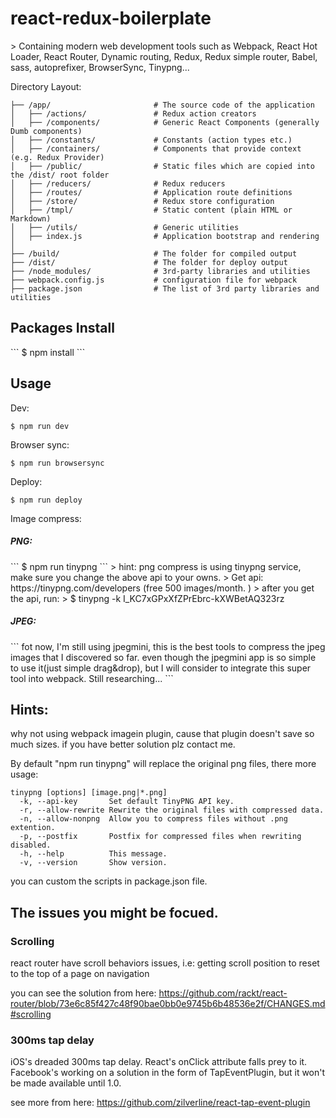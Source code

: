 <h1>react-redux-boilerplate</h1>
> Containing modern web development tools such as Webpack, React Hot Loader, React Router, Dynamic routing, Redux, Redux simple router, Babel, sass, autoprefixer, BrowserSync, Tinypng...

Directory Layout:
```
├── /app/                       # The source code of the application
│   ├── /actions/            	# Redux action creators
│   ├── /components/            # Generic React Components (generally Dumb components)
│   ├── /constants/            	# Constants (action types etc.)
│   ├── /containers/            # Components that provide context (e.g. Redux Provider)
│   ├── /public/            	# Static files which are copied into the /dist/ root folder
│   ├── /reducers/            	# Redux reducers
│   ├── /routes/            	# Application route definitions
│   ├── /store/            	    # Redux store configuration
│   ├── /tmpl/               	# Static content (plain HTML or Markdown)
│   ├── /utils/            		# Generic utilities
│   ├── index.js            	# Application bootstrap and rendering
│
├── /build/                     # The folder for compiled output
├── /dist/                      # The folder for deploy output
├── /node_modules/              # 3rd-party libraries and utilities
├── webpack.config.js           # configuration file for webpack
├── package.json                # The list of 3rd party libraries and utilities
```

<h2>Packages Install</h2>
```
$ npm install
```

<h2>Usage</h2>

Dev:
```
$ npm run dev
```
Browser sync:
```
$ npm run browsersync
```
Deploy:
```
$ npm run deploy
```
Image compress:<br>
<h5>PNG:</h5>
```
$ npm run tinypng
```
> hint: png compress is using tinypng service, make sure you change the above api to your owns. 
> Get api: https://tinypng.com/developers (free 500 images/month. )
> after you get the api, run:
> $ tinypng -k I_KC7xGPxXfZPrEbrc-kXWBetAQ323rz 

<h5>JPEG:</h5>
```
fot now, I'm still using jpegmini, this is the best tools to compress the jpeg images that I discovered so far.
even though the jpegmini app is so simple to use it(just simple drag&drop), but I will consider to integrate this super tool into webpack. Still researching...
```


<h2>Hints:</h2>
why not using webpack imagein plugin, cause that plugin doesn't save so much sizes. if you have better solution plz contact me.

By default "npm run tinypng" will replace the original png files, there more usage:
```
tinypng [options] [image.png|*.png]
  -k, --api-key       Set default TinyPNG API key.
  -r, --allow-rewrite Rewrite the original files with compressed data.
  -n, --allow-nonpng  Allow you to compress files without .png extention.
  -p, --postfix       Postfix for compressed files when rewriting disabled.
  -h, --help          This message.
  -v, --version       Show version.
```
you can custom the scripts in package.json file.



<h2>The issues you might be focued.</h2>
<h3>Scrolling</h3>
react router have scroll behaviors issues, i.e:
getting scroll position to reset to the top of a page on navigation

you can see the solution from here: 
https://github.com/rackt/react-router/blob/73e6c85f427c48f90bae0bb0e9745b6b48536e2f/CHANGES.md#scrolling

<h3>300ms tap delay</h3>
iOS's dreaded 300ms tap delay. React's onClick attribute falls prey to it. Facebook's working on a solution in the form of TapEventPlugin, but it won't be made available until 1.0.

see more from here:
https://github.com/zilverline/react-tap-event-plugin



